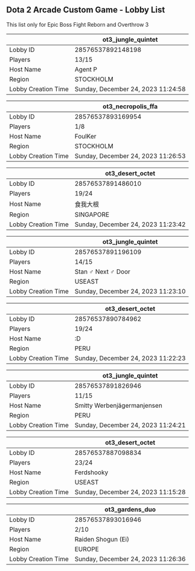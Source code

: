## Dota 2 Arcade Custom Game - Lobby List

This list only for Epic Boss Fight Reborn and Overthrow 3

|  | ot3_jungle_quintet |
| ------ | ------ |
| Lobby ID | 28576537892148198 |
| Players | 13/15 |
| Host Name | Agent P |
| Region | STOCKHOLM |
| Lobby Creation Time | Sunday, December 24, 2023 11:24:58 |


|  | ot3_necropolis_ffa |
| ------ | ------ |
| Lobby ID | 28576537893169954 |
| Players | 1/8 |
| Host Name | FoulKer |
| Region | STOCKHOLM |
| Lobby Creation Time | Sunday, December 24, 2023 11:26:53 |


|  | ot3_desert_octet |
| ------ | ------ |
| Lobby ID | 28576537891486010 |
| Players | 19/24 |
| Host Name | 食我大根 |
| Region | SINGAPORE |
| Lobby Creation Time | Sunday, December 24, 2023 11:23:42 |


|  | ot3_jungle_quintet |
| ------ | ------ |
| Lobby ID | 28576537891196109 |
| Players | 14/15 |
| Host Name | Stan ♂ Next ♂ Door |
| Region | USEAST |
| Lobby Creation Time | Sunday, December 24, 2023 11:23:10 |


|  | ot3_desert_octet |
| ------ | ------ |
| Lobby ID | 28576537890784962 |
| Players | 19/24 |
| Host Name | :D |
| Region | PERU |
| Lobby Creation Time | Sunday, December 24, 2023 11:22:23 |


|  | ot3_jungle_quintet |
| ------ | ------ |
| Lobby ID | 28576537891826946 |
| Players | 11/15 |
| Host Name | Smitty Werbenjägermanjensen |
| Region | PERU |
| Lobby Creation Time | Sunday, December 24, 2023 11:24:21 |


|  | ot3_desert_octet |
| ------ | ------ |
| Lobby ID | 28576537887098834 |
| Players | 23/24 |
| Host Name | Ferdshooky |
| Region | USEAST |
| Lobby Creation Time | Sunday, December 24, 2023 11:15:28 |


|  | ot3_gardens_duo |
| ------ | ------ |
| Lobby ID | 28576537893016946 |
| Players | 2/10 |
| Host Name | Raiden Shogun (Ei) |
| Region | EUROPE |
| Lobby Creation Time | Sunday, December 24, 2023 11:26:36 |


